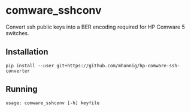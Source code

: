
# comware_sshconv

Convert ssh public keys into a BER encoding required for
HP Comware 5 switches.


## Installation

    pip install --user git+https://github.com/mhannig/hp-comware-ssh-converter


## Running

    usage: comware_sshconv [-h] keyfile

